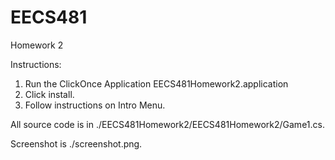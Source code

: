 EECS481
=======
Homework 2

Instructions:
1. Run the ClickOnce Application EECS481Homework2.application
2. Click install.
3. Follow instructions on Intro Menu.

All source code is in ./EECS481Homework2/EECS481Homework2/Game1.cs.

Screenshot is ./screenshot.png.

